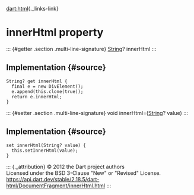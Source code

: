 [dart:html](../../dart-html/dart-html-library){._links-link}

innerHtml property
==================

::: {#getter .section .multi-line-signature}
[String](../../dart-core/string-class)? innerHtml
:::

Implementation {#source}
--------------

``` {.language-dart data-language="dart"}
String? get innerHtml {
  final e = new DivElement();
  e.append(this.clone(true));
  return e.innerHtml;
}
```

::: {#setter .section .multi-line-signature}
void innerHtml=([String](../../dart-core/string-class)? value)
:::

Implementation {#source}
--------------

``` {.language-dart data-language="dart"}
set innerHtml(String? value) {
  this.setInnerHtml(value);
}
```

::: {._attribution}
© 2012 the Dart project authors\
Licensed under the BSD 3-Clause \"New\" or \"Revised\" License.\
<https://api.dart.dev/stable/2.18.5/dart-html/DocumentFragment/innerHtml.html>
:::

